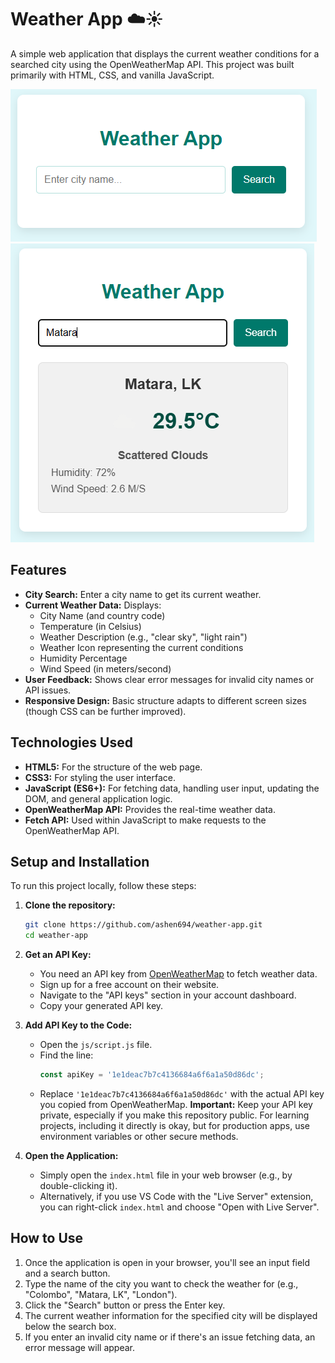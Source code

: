 # Weather App ☁️☀️

A simple web application that displays the current weather conditions for a searched city using the OpenWeatherMap API. This project was built primarily with HTML, CSS, and vanilla JavaScript.

![Weather App Screenshot](img/weather-app-home.PNG)
![Weather App Screenshot](img/weather-app-result.PNG)

## Features

*   **City Search:** Enter a city name to get its current weather.
*   **Current Weather Data:** Displays:
    *   City Name (and country code)
    *   Temperature (in Celsius)
    *   Weather Description (e.g., "clear sky", "light rain")
    *   Weather Icon representing the current conditions
    *   Humidity Percentage
    *   Wind Speed (in meters/second)
*   **User Feedback:** Shows clear error messages for invalid city names or API issues.
*   **Responsive Design:** Basic structure adapts to different screen sizes (though CSS can be further improved).

## Technologies Used

*   **HTML5:** For the structure of the web page.
*   **CSS3:** For styling the user interface.
*   **JavaScript (ES6+):** For fetching data, handling user input, updating the DOM, and general application logic.
*   **OpenWeatherMap API:** Provides the real-time weather data.
*   **Fetch API:** Used within JavaScript to make requests to the OpenWeatherMap API.

## Setup and Installation

To run this project locally, follow these steps:

1.  **Clone the repository:**
    ```bash
    git clone https://github.com/ashen694/weather-app.git
    cd weather-app
    ```

2.  **Get an API Key:**
    *   You need an API key from [OpenWeatherMap](https://openweathermap.org/) to fetch weather data.
    *   Sign up for a free account on their website.
    *   Navigate to the "API keys" section in your account dashboard.
    *   Copy your generated API key.

3.  **Add API Key to the Code:**
    *   Open the `js/script.js` file.
    *   Find the line:
        ```javascript
        const apiKey = '1e1deac7b7c4136684a6f6a1a50d86dc';
        ```
    *   Replace `'1e1deac7b7c4136684a6f6a1a50d86dc'` with the actual API key you copied from OpenWeatherMap. **Important:** Keep your API key private, especially if you make this repository public. For learning projects, including it directly is okay, but for production apps, use environment variables or other secure methods.

4.  **Open the Application:**
    *   Simply open the `index.html` file in your web browser (e.g., by double-clicking it).
    *   Alternatively, if you use VS Code with the "Live Server" extension, you can right-click `index.html` and choose "Open with Live Server".

## How to Use

1.  Once the application is open in your browser, you'll see an input field and a search button.
2.  Type the name of the city you want to check the weather for (e.g., "Colombo", "Matara, LK", "London").
3.  Click the "Search" button or press the Enter key.
4.  The current weather information for the specified city will be displayed below the search box.
5.  If you enter an invalid city name or if there's an issue fetching data, an error message will appear.

